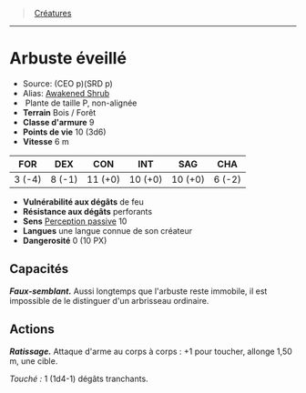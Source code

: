 ﻿> [Créatures](hd_monsters.md)

---

# Arbuste éveillé

- Source: (CEO p)(SRD p)
- Alias: [Awakened Shrub](srd_monsters_awakened_shrub.md)
-  Plante de taille P, non-alignée
- **Terrain** Bois / Forêt
- **Classe d'armure** 9
- **Points de vie** 10 (3d6)
- **Vitesse** 6 m

|FOR|DEX|CON|INT|SAG|CHA|
|---|---|---|---|---|---|
| 3 (-4)| 8 (-1)|11 (+0)|10 (+0)|10 (+0)| 6 (-2)|

- **Vulnérabilité aux dégâts** de feu
- **Résistance aux dégâts** perforants
- **Sens** [Perception passive](hd_abilities_dexterity_perception_passive.md) 10
- **Langues** une langue connue de son créateur
- **Dangerosité** 0 (10 PX)

## Capacités

**_Faux-semblant._** Aussi longtemps que l'arbuste reste immobile, il est impossible de le distinguer d'un arbrisseau ordinaire.

## Actions

**_Ratissage._** Attaque d'arme au corps à corps : +1 pour toucher, allonge 1,50 m, une cible.

_Touché :_ 1 (1d4-1) dégâts tranchants.

